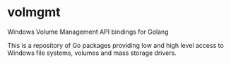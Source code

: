 # volmgmt
Windows Volume Management API bindings for Golang

This is a repository of Go packages providing low and high level access to
Windows file systems, volumes and mass storage drivers.
